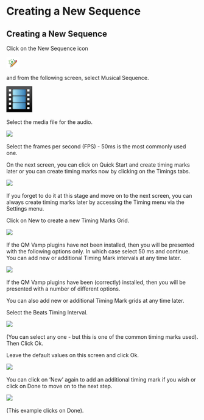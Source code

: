# Creating a New Sequence

## Creating a New Sequence

Click on the New Sequence icon

![](../../../.gitbook/assets/image%20%28274%29.png)

and from the following screen, select Musical Sequence.

![](../../../.gitbook/assets/image%20%28270%29.png)

Select the media file for the audio.

![](https://lh4.googleusercontent.com/ZcYkM4T7jp-U4P8iCfSA-d8dmIn8wpPJH81_hDgQ85HOPqh4SkQW-Mp33KddY4Eeq0NDYwQlZZ5XlQFeISK7I84HpXWOOWlEUroXGvb18YG1R7xIvOEkjvZvtPeqdZ0PeRf8wLMe)

Select the frames per second \(FPS\) -  50ms is the most commonly used one.

On the next screen, you can click on Quick Start and create timing marks later or you can create timing marks now by clicking on the Timings tabs.

![](https://lh6.googleusercontent.com/DFiNi72kVN78tMyUHc0n_Nl9tHfcmY75GE5ymliBJfZGEgGfjRsJjl47T_JvSrTKefJKCxuvS2FC7uOod-Vi-QsWnp981E2tZK3uYKar4GXIY6R11qUckjSIGOGPVOp2E_1GfGY8)

If you forget to do it at this stage and move on to the next screen, you can always create timing marks later by accessing the Timing menu via the Settings menu.

Click on New to create a new Timing Marks Grid.

![](https://lh5.googleusercontent.com/DA29xKdV6UzfbDm--dLoVDu02a6EXaIB0ipfjwg8DIuO315D_dJ_1wqwlZRmv4w59dkDD-ATHvbXHvz4rf4Y1nN2pUMZIttT909EGXYr_SEgjoKBCntCiF_PB_HZO_feaBzSCmHD)

If the QM Vamp plugins have not been installed,  then you will be presented with the following options only. In which case select 50 ms and continue.  You can add new or additional Timing Mark intervals at any time later.

![](https://lh4.googleusercontent.com/1d7bOPzn9XOS7Exs7usiAOb0Px59mtQkVD2oCeXZbgIi3DUPajcZjP0tl31AhvZLxtaQz4Hd225nRO57We5gxe40FMOH3429KYETcPteVcsLF-5c6pi2HC-GLrxkovakBN1fAcyQ)

If the QM Vamp plugins have been \(correctly\) installed, then you will be presented with a number of different options.

You can also add new or additional Timing Mark grids at any time later.

Select the Beats Timing Interval.

![](https://lh3.googleusercontent.com/XQGLlX-jZpsRWfvMO1HKzW2uZbTQRQ6KH8wuXoy-YCG60caTLFd7nYr0r_KkNDuW_RUk_1qH08E2Z6mxwQCWIxMUUe2idZnl4nJmN-BWVd86o6PgUfzghXVm0ZRfafYBOzuXEZIA)

\(You can select any one - but this is one of the common timing marks used\).  Then Click Ok.

Leave the default values on this screen and click Ok.

![](https://lh5.googleusercontent.com/EhFZAzQ3-0WSvEHn5J2ajx6-OzPg1GrbFHsZVe3AqGLveUn2kgAFWeEfYsWnmeKEt_vn1xUMureOtKLva92BJi6e5UCV-S8mJFWMgB3SgM5BElLMvLdOq3Vaaq3l8t4EAmRGuOKP)

You can click on ‘New’ again to add an additional timing mark if you wish  or click on Done to move on to the next step.

![](https://lh6.googleusercontent.com/U9rowzlnOMty5JR8IMaCpr_BlsGPA7XxEvBjSzFv-DKgz7utLVhVUz6PDXz0JtUGfJGDEJkGkDxiFWDG8dkHy_mScf23XHRGBMaQVTcL6kgqPKQOH9zvhmwjJKm4ZPocHwPvx7kT)

\(This example clicks on Done\).

